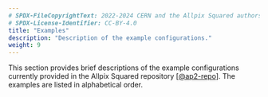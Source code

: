 ```yaml
---
# SPDX-FileCopyrightText: 2022-2024 CERN and the Allpix Squared authors
# SPDX-License-Identifier: CC-BY-4.0
title: "Examples"
description: "Description of the example configurations."
weight: 9
---
```


This section provides brief descriptions of the example configurations currently provided in the Allpix Squared repository
\[[@ap2-repo]\]. The examples are listed in alphabetical order.


[@ap2-repo]: https://gitlab.cern.ch/allpix-squared/allpix-squared
